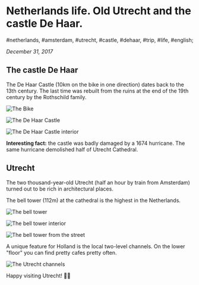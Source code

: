 # Netherlands life. Old Utrecht and the castle De Haar.

#netherlands, #amsterdam, #utrecht, #castle, #dehaar, #trip, #life, #english;

_December 31, 2017_

## The castle De Haar

The De Haar Castle (10km on the bike in one direction) dates back to the 13th century. The last time was rebuilt from the ruins at the end of the 19th century by the Rothschild family.

![The Bike](/images/netherlands-life-old-utrecht-and-the-castle-de-haar/1.jpg "The Bike")

![The De Haar Castle](/images/netherlands-life-old-utrecht-and-the-castle-de-haar/2.jpg "The De Haar Castle")

![The De Haar Castle interior](/images/netherlands-life-old-utrecht-and-the-castle-de-haar/3.jpg "The De Haar Castle interior")

**Interesting fact:** the castle was badly damaged by a 1674 hurricane. The same hurricane demolished half of Utrecht Cathedral. 

## Utrecht

The two thousand-year-old Utrecht (half an hour by train from Amsterdam) turned out to be rich in architectural places.

The bell tower (112m) at the cathedral is the highest in the Netherlands.

![The bell tower](/images/netherlands-life-old-utrecht-and-the-castle-de-haar/5.jpg "The bell tower")

![The bell tower interior](/images/netherlands-life-old-utrecht-and-the-castle-de-haar/6.jpg "The bell tower interior")

![The bell tower from the street](/images/netherlands-life-old-utrecht-and-the-castle-de-haar/7.jpg "The bell tower from the street")

A unique feature for Holland is the local two-level channels. On the lower "floor" you can find pretty cafes pretty often.

![The Utrecht channels](/images/netherlands-life-old-utrecht-and-the-castle-de-haar/4.jpg "The Utrecht channels")

Happy visiting Utrecht! ✌🏼
